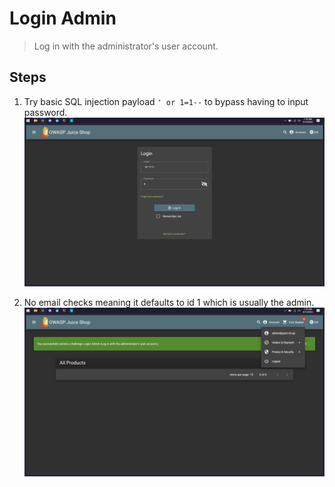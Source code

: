 # Login Admin

> Log in with the administrator's user account.

## Steps

1. Try basic SQL injection payload `' or 1=1--` to bypass having to input password.
![input](<images/Screenshot 2025-09-10 072512.png>)

2. No email checks meaning it defaults to id 1 which is usually the admin.
![win](<images/Screenshot 2025-09-10 072525.png>)